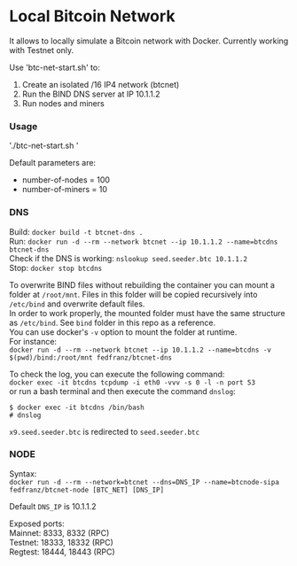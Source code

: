 # Local Bitcoin Network
It allows to locally simulate a Bitcoin network with Docker.
Currently working with Testnet only.

Use 'btc-net-start.sh' to:
1. Create an isolated /16 IP4 network (btcnet)
2. Run the BIND DNS server at IP 10.1.1.2
3. Run nodes and miners

### Usage
'./btc-net-start.sh <number-of-nodes> <number-of-miners>'

Default parameters are:  
- number-of-nodes = 100  
- number-of-miners = 10  

### DNS
Build:
`docker build -t btcnet-dns .`  
Run:
`docker run -d --rm --network btcnet --ip 10.1.1.2 --name=btcdns btcnet-dns`  
Check if the DNS is working:
`nslookup seed.seeder.btc 10.1.1.2`  
Stop:
`docker stop btcdns`  

To overwrite BIND files without rebuilding the container you can mount a folder at `/root/mnt`.
Files in this folder will be copied recursively into `/etc/bind` and overwrite default files.  
In order to work properly, the mounted folder must have the same structure as `/etc/bind`. See `bind` folder in this repo as a reference.  
You can use docker's `-v` option to mount the folder at runtime.  
For instance:  
`docker run -d --rm --network btcnet --ip 10.1.1.2 --name=btcdns -v $(pwd)/bind:/root/mnt fedfranz/btcnet-dns`  

To check the log, you can execute the following command:  
`docker exec -it btcdns tcpdump -i eth0 -vvv -s 0 -l -n port 53`  
or run a bash terminal and then execute the command `dnslog`:  
```
$ docker exec -it btcdns /bin/bash
# dnslog
```  

`x9.seed.seeder.btc` is redirected to `seed.seeder.btc`

### NODE
Syntax:  
`docker run -d --rm --network=btcnet --dns=DNS_IP --name=btcnode-sipa fedfranz/btcnet-node [BTC_NET] [DNS_IP]`  

Default `DNS_IP` is 10.1.1.2  

Exposed ports:  
Mainnet: 8333, 8332 (RPC)  
Testnet: 18333, 18332 (RPC)  
Regtest: 18444, 18443 (RPC)  
